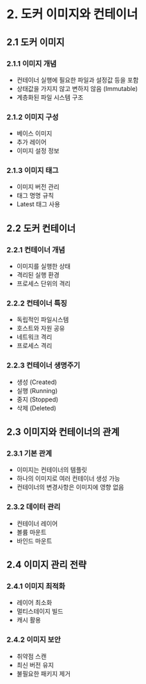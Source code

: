 # 2. 도커 이미지와 컨테이너

## 2.1 도커 이미지

### 2.1.1 이미지 개념
- 컨테이너 실행에 필요한 파일과 설정값 등을 포함
- 상태값을 가지지 않고 변하지 않음 (Immutable)
- 계층화된 파일 시스템 구조

### 2.1.2 이미지 구성
- 베이스 이미지
- 추가 레이어
- 이미지 설정 정보

### 2.1.3 이미지 태그
- 이미지 버전 관리
- 태그 명명 규칙
- Latest 태그 사용

## 2.2 도커 컨테이너

### 2.2.1 컨테이너 개념
- 이미지를 실행한 상태
- 격리된 실행 환경
- 프로세스 단위의 격리

### 2.2.2 컨테이너 특징
- 독립적인 파일시스템
- 호스트와 자원 공유
- 네트워크 격리
- 프로세스 격리

### 2.2.3 컨테이너 생명주기
- 생성 (Created)
- 실행 (Running)
- 중지 (Stopped)
- 삭제 (Deleted)

## 2.3 이미지와 컨테이너의 관계

### 2.3.1 기본 관계
- 이미지는 컨테이너의 템플릿
- 하나의 이미지로 여러 컨테이너 생성 가능
- 컨테이너의 변경사항은 이미지에 영향 없음

### 2.3.2 데이터 관리
- 컨테이너 레이어
- 볼륨 마운트
- 바인드 마운트

## 2.4 이미지 관리 전략

### 2.4.1 이미지 최적화
- 레이어 최소화
- 멀티스테이지 빌드
- 캐시 활용

### 2.4.2 이미지 보안
- 취약점 스캔
- 최신 버전 유지
- 불필요한 패키지 제거